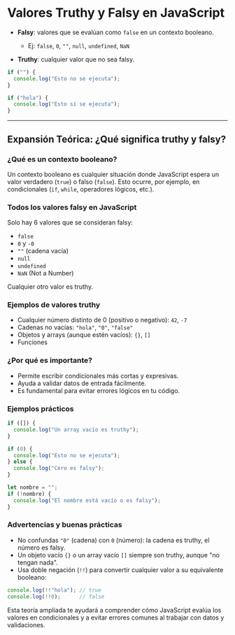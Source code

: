 # Valores Truthy y Falsy en JavaScript

- **Falsy**: valores que se evalúan como `false` en un contexto booleano.
  - Ej: `false`, `0`, `""`, `null`, `undefined`, `NaN`

- **Truthy**: cualquier valor que no sea falsy.

```js
if ("") {
  console.log("Esto no se ejecuta");
}

if ("hola") {
  console.log("Esto sí se ejecuta");
}
```

---

## Expansión Teórica: ¿Qué significa truthy y falsy?

### ¿Qué es un contexto booleano?
Un contexto booleano es cualquier situación donde JavaScript espera un valor verdadero (`true`) o falso (`false`). Esto ocurre, por ejemplo, en condicionales (`if`, `while`, operadores lógicos, etc.).

### Todos los valores falsy en JavaScript
Solo hay 6 valores que se consideran falsy:
- `false`
- `0` y `-0`
- `""` (cadena vacía)
- `null`
- `undefined`
- `NaN` (Not a Number)

Cualquier otro valor es truthy.

### Ejemplos de valores truthy
- Cualquier número distinto de 0 (positivo o negativo): `42`, `-7`
- Cadenas no vacías: `"hola"`, `"0"`, `"false"`
- Objetos y arrays (aunque estén vacíos): `{}`, `[]`
- Funciones

### ¿Por qué es importante?
- Permite escribir condicionales más cortas y expresivas.
- Ayuda a validar datos de entrada fácilmente.
- Es fundamental para evitar errores lógicos en tu código.

### Ejemplos prácticos
```js
if ([]) {
  console.log("Un array vacío es truthy");
}

if (0) {
  console.log("Esto no se ejecuta");
} else {
  console.log("Cero es falsy");
}

let nombre = "";
if (!nombre) {
  console.log("El nombre está vacío o es falsy");
}
```

### Advertencias y buenas prácticas
- No confundas `"0"` (cadena) con `0` (número): la cadena es truthy, el número es falsy.
- Un objeto vacío `{}` o un array vacío `[]` siempre son truthy, aunque "no tengan nada".
- Usa doble negación (`!!`) para convertir cualquier valor a su equivalente booleano:

```js
console.log(!!"hola"); // true
console.log(!!0);      // false
```

Esta teoría ampliada te ayudará a comprender cómo JavaScript evalúa los valores en condicionales y a evitar errores comunes al trabajar con datos y validaciones.

